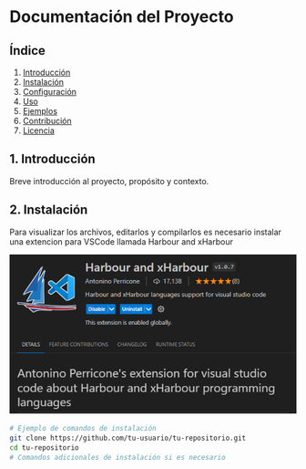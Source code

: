 # Documentación del Proyecto

## Índice

1. [Introducción](#1-introducción)
2. [Instalación](#2-instalación)
3. [Configuración](#3-configuración)
4. [Uso](#4-uso)
5. [Ejemplos](#5-ejemplos)
6. [Contribución](#6-contribución)
7. [Licencia](#7-licencia)

## 1. Introducción

Breve introducción al proyecto, propósito y contexto. 

## 2. Instalación

Para visualizar los archivos, editarlos y compilarlos es necesario instalar una extencion para VSCode llamada Harbour and xHarbour

![Alt text](\files\image.png)



```bash
# Ejemplo de comandos de instalación
git clone https://github.com/tu-usuario/tu-repositorio.git
cd tu-repositorio
# Comandos adicionales de instalación si es necesario
